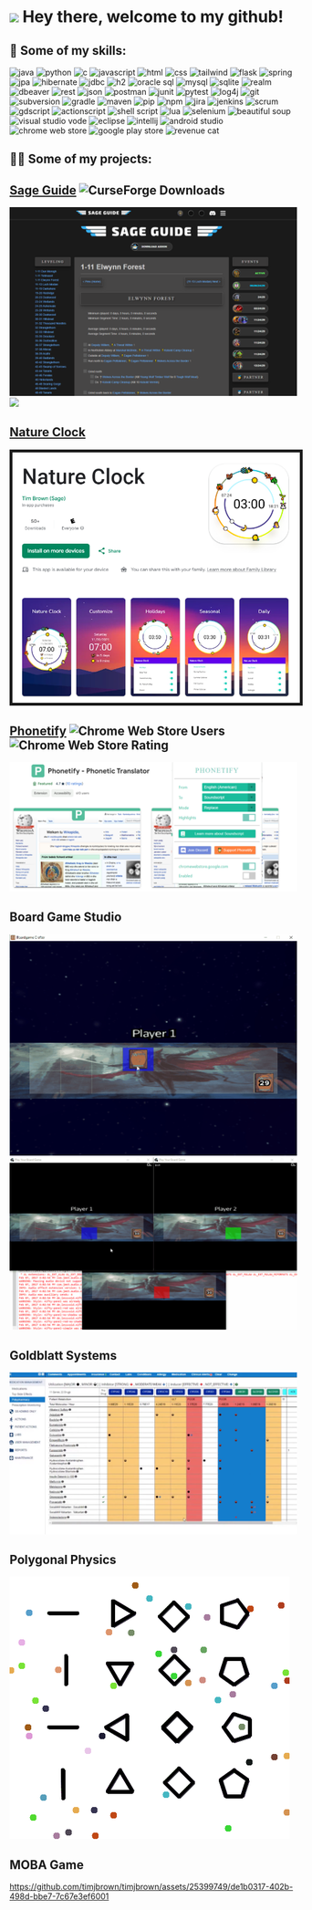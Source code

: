 <h1><img src="https://emojis.slackmojis.com/emojis/images/1531849430/4246/blob-sunglasses.gif?1531849430" width="30"/> Hey there, welcome to my github!</h1>

## 💪 Some of my skills:
<!--   Generate badges: https://shields.io/badges -->
<!--   Pick icons: https://simpleicons.org -->
<p>
  <img alt="java" src="https://img.shields.io/badge/Java-blue?style=for-the-badge&logo=CoffeeScript&logoColor=white">
  <img alt="python" src="https://img.shields.io/badge/Python-4584b6?style=for-the-badge&logo=python&logoColor=white">
  <img alt="c" src="https://img.shields.io/badge/C-black?style=for-the-badge&logo=C&logoColor=white">
  <img alt="javascript" src="https://img.shields.io/badge/Javascript-blue?style=for-the-badge&logo=JavaScript&logoColor=white">
  <img alt="html" src="https://img.shields.io/badge/HTML-E34F26?style=for-the-badge&logo=html5&logoColor=white">
  <img alt="css" src="https://img.shields.io/badge/CSS-1572B6?style=for-the-badge&logo=css3&logoColor=white">
  <img alt="tailwind" src="https://img.shields.io/badge/Tailwind-%2306B6D4?style=for-the-badge&logo=Tailwind%20Css&logoColor=white">
  <img alt="flask" src="https://img.shields.io/badge/Flask-%23000000?style=for-the-badge&logo=Flask&logoColor=white">
  <img alt="spring" src="https://img.shields.io/badge/Spring-%236DB33F?style=for-the-badge&logo=Spring&logoColor=white">
  <img alt="jpa" src="https://img.shields.io/badge/JPA-%23003B57?style=for-the-badge&logoColor=white">
  <img alt="hibernate" src="https://img.shields.io/badge/Hibernate-%2359666C?style=for-the-badge&logo=Hibernate&logoColor=white">
  <img alt="jdbc" src="https://img.shields.io/badge/JDBC-%23003B57?style=for-the-badge&logoColor=white">
<!--   <img alt="sql" src="https://img.shields.io/badge/SQL-%23003B57?style=for-the-badge&logoColor=white">   -->
  <img alt="h2" src="https://img.shields.io/badge/H2-%23000000?style=for-the-badge&logoColor=white">
  <img alt="oracle sql" src="https://img.shields.io/badge/Oracle SQL-%23F80000?style=for-the-badge&logo=Oracle&logoColor=white">
  <img alt="mysql" src="https://img.shields.io/badge/MySQL-%234479A1?style=for-the-badge&logo=MySQL&logoColor=white">
  <img alt="sqlite" src="https://img.shields.io/badge/SQLite-%23003B57?style=for-the-badge&logo=SQLite&logoColor=white">
  <img alt="realm" src="https://img.shields.io/badge/MongoDB Realm-%2347A248?style=for-the-badge&logo=MongoDB&logoColor=white">
  <img alt="dbeaver" src="https://img.shields.io/badge/DBeaver-%23382923?style=for-the-badge&logo=DBeaver&logoColor=white">
  <img alt="rest" src="https://img.shields.io/badge/REST-%23000000?style=for-the-badge&logo=iCloud&logoColor=white">
  <img alt="json" src="https://img.shields.io/badge/JSON-%23000000?style=for-the-badge&logo=JSON&logoColor=white">
  <img alt="postman" src="https://img.shields.io/badge/Postman-%23FF6C37?style=for-the-badge&logo=Postman&logoColor=white">
  <img alt="junit" src="https://img.shields.io/badge/JUnit-blue?style=for-the-badge&logo=CoffeeScript&logoColor=white">
  <img alt="pytest" src="https://img.shields.io/badge/Pytest-%230A9EDC?style=for-the-badge&logo=Pytest&logoColor=white">
  <img alt="log4j" src="https://img.shields.io/badge/Log4j-%23003B57?style=for-the-badge&logoColor=white">
  <img alt="git" src="https://img.shields.io/badge/Git-black?style=for-the-badge&logo=git&logoColor=white">
  <img alt="subversion" src="https://img.shields.io/badge/Subversion-%23809CC9?style=for-the-badge&logo=Subversion&logoColor=white">
  <img alt="gradle" src="https://img.shields.io/badge/Gradle-%2302303A?style=for-the-badge&logo=Gradle&logoColor=white">
  <img alt="maven" src="https://img.shields.io/badge/Maven-D22128?style=for-the-badge&logo=Apache%20Maven&logoColor=white">
  <img alt="pip" src="https://img.shields.io/badge/pip-blue?style=for-the-badge&logo=python&logoColor=white">
  <img alt="npm" src="https://img.shields.io/badge/npm-%23CB3837?style=for-the-badge&logo=npm&logoColor=white">
  <img alt="jira" src="https://img.shields.io/badge/Jira-%230052CC?style=for-the-badge&logo=Jira&logoColor=white">
  <img alt="jenkins" src="https://img.shields.io/badge/Jenkins-%23D24939?style=for-the-badge&logo=Jenkins&logoColor=white">
  <img alt="scrum" src="https://img.shields.io/badge/Scrum-%23000000?style=for-the-badge&logoColor=white">
  <img alt="gdscript" src="https://img.shields.io/badge/GDScript-%23478CBF?style=for-the-badge&logo=godot%20engine&logoColor=white">
  <img alt="actionscript" src="https://img.shields.io/badge/Actionscript-FF0000?style=for-the-badge&logo=adobe&logoColor=white">
  <img alt="shell script" src="https://img.shields.io/badge/Shell Script-%235391FE?style=for-the-badge&logo=powershell&logoColor=white">
  <img alt="lua" src="https://img.shields.io/badge/Lua-%232C2D72?style=for-the-badge&logo=lua&logoColor=white">
  <img alt="selenium" src="https://img.shields.io/badge/Selenium-%2343B02A?style=for-the-badge&logo=Selenium&logoColor=white">
  <img alt="beautiful soup" src="https://img.shields.io/badge/Beautiful Soup-%23000000?style=for-the-badge&logoColor=white">
  <img alt="visual studio vode" src="https://img.shields.io/badge/VS%20Code-%23007ACC?style=for-the-badge&logo=Visual%20Studio%20Code&logoColor=white">
  <img alt="eclipse" src="https://img.shields.io/badge/Eclipse-%232C2255?style=for-the-badge&logo=Eclipse%20Ide&logoColor=white">
  <img alt="intellij" src="https://img.shields.io/badge/IntelliJ-%23000000?style=for-the-badge&logo=Intellij IDEA&logoColor=white">
  <img alt="android studio" src="https://img.shields.io/badge/Android%20Studio-%2334A853?style=for-the-badge&logo=android&logoColor=white">
  <img alt="chrome web store" src="https://img.shields.io/badge/Chrome%20Web%20Store-%234285F4?style=for-the-badge&logo=google%20Chrome&logoColor=white">
  <img alt="google play store" src="https://img.shields.io/badge/Google%20Play%20Store-%234285F4?style=for-the-badge&logoColor=white">
  <img alt="revenue cat" src="https://img.shields.io/badge/RevenueCat-ea5158?style=for-the-badge&logoColor=white">
</p>

## 👨‍💻 Some of my projects:
## [Sage Guide](https://sageguide.netlify.app/) <img alt="CurseForge Downloads" src="https://img.shields.io/curseforge/dt/335803">
<img src="p1-sageguide.png">
<img src="sageguide.gif">

## [Nature Clock](https://play.google.com/store/apps/details?id=com.sage.natureclock)
<img src="p2-natureclock.png" border="5">

## [Phonetify](https://chromewebstore.google.com/detail/ginngbneckjdbhnkgblaccihjheaajbp) <img alt="Chrome Web Store Users" src="https://img.shields.io/chrome-web-store/users/ginngbneckjdbhnkgblaccihjheaajbp"> <img alt="Chrome Web Store Rating" src="https://img.shields.io/chrome-web-store/rating/ginngbneckjdbhnkgblaccihjheaajbp">
<img src="p3-phonetify.png">

## Board Game Studio
<img src="CardGame11-2.gif">
<img src="CardGame9.gif">

## Goldblatt Systems
<img src="goldblatt.png">

## Polygonal Physics
<img src="physics.gif">

## MOBA Game
https://github.com/timjbrown/timjbrown/assets/25399749/de1b0317-402b-498d-bbe7-7c67e3ef6001
